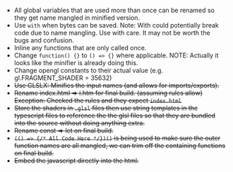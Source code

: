  * All global variables that are used more than once can be renamed so they get name mangled in minified version.
 * Use `with` when bytes can be saved. Note: With could potentially break code due to name mangling.  Use with care.  It may not be worth the bugs and confusion.
 * Inline any functions that are only called once.
 * Change `function() {}` to `() => {}` where applicable.  NOTE: Actually it looks like the minifier is already doing this.
 * Change opengl constants to their actual value (e.g. gl.FRAGMENT_SHADER = 35632)
 * ~~Use GLSLX: Minifies the input names (and allows for imports/exports).~~
 * ~~Rename index.html => i.htm for final build. (assuming rules allow) Exception: Checked the rules and they expect `index.html`~~
 * ~~Store the shaders in `.glsl` files then use string templates in the typescript files to reference the the glsl files so that they are bundled into the source without doing anything extra.~~
 * ~~Rename const => let on final build.~~
 * ~~`(() => {/* All Code Here */})()`  is being used to make sure the outer function names are all mangled, we can trim off the containing functions on final build.~~
 * ~~Embed the javascript directly into the html.~~